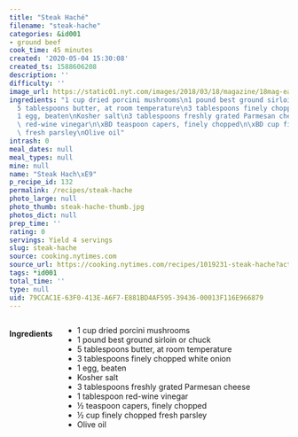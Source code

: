 ```yaml
---
title: "Steak Haché"
filename: "steak-hache"
categories: &id001
- ground beef
cook_time: 45 minutes
created: '2020-05-04 15:30:08'
created_ts: 1588606208
description: ''
difficulty: ''
image_url: https://static01.nyt.com/images/2018/03/18/magazine/18mag-eat1/18mag-eat1-articleLarge.jpg
ingredients: "1 cup dried porcini mushrooms\n1 pound best ground sirloin or chuck\n\
  5 tablespoons butter, at room temperature\n3 tablespoons finely chopped white onion\n\
  1 egg, beaten\nKosher salt\n3 tablespoons freshly grated Parmesan cheese\n1 tablespoon\
  \ red-wine vinegar\n\xBD teaspoon capers, finely chopped\n\xBD cup finely chopped\
  \ fresh parsley\nOlive oil"
intrash: 0
meal_dates: null
meal_types: null
mine: null
name: "Steak Hach\xE9"
p_recipe_id: 132
permalink: /recipes/steak-hache
photo_large: null
photo_thumb: steak-hache-thumb.jpg
photos_dict: null
prep_time: ''
rating: 0
servings: Yield 4 servings
slug: steak-hache
source: cooking.nytimes.com
source_url: https://cooking.nytimes.com/recipes/1019231-steak-hache?action=click&module=Local%20Search%20Recipe%20Card&pgType=search&rank=1
tags: *id001
total_time: ''
type: null
uid: 79CCAC1E-63F0-413E-A6F7-E881BD4AF595-39436-00013F116E966879
---
```

<div class="large-8 medium-7 columns" id="writeup">	</div><!-- #writeup -->
</div><!-- #row-one -->
<div class="row" id="row-two">	<div class="medium-4 small-5 columns" id="ingredients"><h4>Ingredients</h4><div class="box box-ingredients content"><ul>
<li>1 cup dried porcini mushrooms</li>
<li>1 pound best ground sirloin or chuck</li>
<li>5 tablespoons butter, at room temperature</li>
<li>3 tablespoons finely chopped white onion</li>
<li>1 egg, beaten</li>
<li>Kosher salt</li>
<li>3 tablespoons freshly grated Parmesan cheese</li>
<li>1 tablespoon red-wine vinegar</li>
<li>½ teaspoon capers, finely chopped</li>
<li>½ cup finely chopped fresh parsley</li>
<li>Olive oil</li>
</ul>
</div>	</div>	<div class="medium-6 small-7 columns" id="directions">	</div>